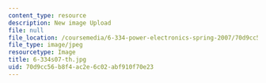 ```yaml
---
content_type: resource
description: New image Upload
file: null
file_location: /coursemedia/6-334-power-electronics-spring-2007/70d9cc56b8f4ac2e6c02abf910f70e23_6-334s07-th.jpg
file_type: image/jpeg
resourcetype: Image
title: 6-334s07-th.jpg
uid: 70d9cc56-b8f4-ac2e-6c02-abf910f70e23
---
```

